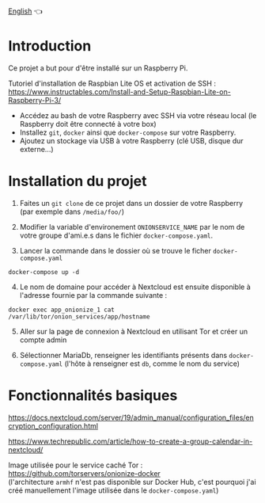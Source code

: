 [English](https://github.com/rriclet/tor-cloud/blob/master/README.md) 👈

# Introduction 

Ce projet a but pour d'être installé sur un Raspberry Pi.

Tutoriel d'installation de Raspbian Lite OS et activation de SSH :
https://www.instructables.com/Install-and-Setup-Raspbian-Lite-on-Raspberry-Pi-3/

- Accédez au bash de votre Raspberry avec SSH via votre réseau local (le Raspberry doit être connecté à votre box)
- Installez `git`, `docker` ainsi que `docker-compose` sur votre Raspberry.
- Ajoutez un stockage via USB à votre Raspberry (clé USB, disque dur externe...)

# Installation du projet

1. Faites un `git clone` de ce projet dans un dossier de votre Raspberry (par exemple dans `/media/foo/`) 

2. Modifier la variable d'environement `ONIONSERVICE_NAME` par le nom de votre groupe d'ami.e.s dans le fichier `docker-compose.yaml`.

3. Lancer la commande dans le dossier où se trouve le ficher `docker-compose.yaml` 
```
docker-compose up -d
```

4. Le nom de domaine pour accéder à Nextcloud est ensuite disponible à l'adresse fournie par la commande suivante :
```
docker exec app_onionize_1 cat /var/lib/tor/onion_services/app/hostname
```

5. Aller sur la page de connexion à Nextcloud en utilisant Tor et créer un compte admin

6. Sélectionner MariaDb, renseigner les identifiants présents dans `docker-compose.yaml` (l'hôte à renseigner est `db`, comme le nom du service)

# Fonctionnalités basiques

https://docs.nextcloud.com/server/19/admin_manual/configuration_files/encryption_configuration.html

https://www.techrepublic.com/article/how-to-create-a-group-calendar-in-nextcloud/

Image utilisée pour le service caché Tor : https://github.com/torservers/onionize-docker  
(l'architecture `armhf` n'est pas disponible sur Docker Hub, c'est pourquoi j'ai créé manuellement l'image utilisée dans le `docker-compose.yaml`) 
